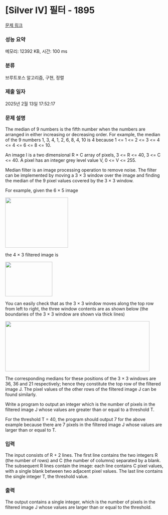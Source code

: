 # [Silver IV] 필터 - 1895 

[문제 링크](https://www.acmicpc.net/problem/1895) 

### 성능 요약

메모리: 12392 KB, 시간: 100 ms

### 분류

브루트포스 알고리즘, 구현, 정렬

### 제출 일자

2025년 2월 13일 17:52:17

### 문제 설명

<p>The median of 9 numbers is the fifth number when the numbers are arranged in either increasing or decreasing order. For example, the median of the 9 numbers 1, 3, 4, 1, 2, 6, 8, 4, 10 is 4 because 1 <= 1 <= 2 <= 3 <= 4 <= 4 <= 6 <= 8 <= 10. </p>

<p>An image I is a two dimensional R × C array of pixels, 3 <= R <= 40, 3 <= C <= 40. A pixel has an integer grey level value V, 0 <= V <= 255. </p>

<p>Median filter is an image processing operation to remove noise. The filter can be implemented by moving a 3 × 3 window over the image and finding the median of the 9 pixel values covered by the 3 × 3 window. </p>

<p>For example, given the 6 × 5 image </p>

<p><img alt="" src="https://www.acmicpc.net/upload/images/filter1.gif" style="height:160px; opacity:0.9; width:200px"></p>

<p>the 4 × 3 filtered image is </p>

<p><img alt="" src="https://www.acmicpc.net/upload/images/filter2.gif" style="height:110px; width:150px"></p>

<p>You can easily check that as the 3 × 3 window moves along the top row from left to right, the three window contents are as shown below (the boundaries of the 3 × 3 window are shown via thick lines) </p>

<p><img alt="" src="https://www.acmicpc.net/upload/images/filter3.gif" style="height:160px; width:460px"></p>

<p>The corresponding medians for these positions of the 3 × 3 windows are 36, 36 and 21 respectively; hence they constitute the top row of the filtered image J. The pixel values of the other rows of the filtered image J can be found similarly. </p>

<p>Write a program to output an integer which is the number of pixels in the filtered image J whose values are greater than or equal to a threshold T. </p>

<p>For the threshold T = 40, the program should output 7 for the above example because there are 7 pixels in the filtered image J whose values are larger than or equal to T. </p>

### 입력 

 <p>The input consists of R + 2 lines. The first line contains the two integers R (the number of rows) and C (the number of columns) separated by a blank. The subsequent R lines contain the image: each line contains C pixel values, with a single blank between two adjacent pixel values. The last line contains the single integer T, the threshold value. </p>

<p> </p>

### 출력 

 <p>The output contains a single integer, which is the number of pixels in the filtered image J whose values are larger than or equal to the threshold. </p>

